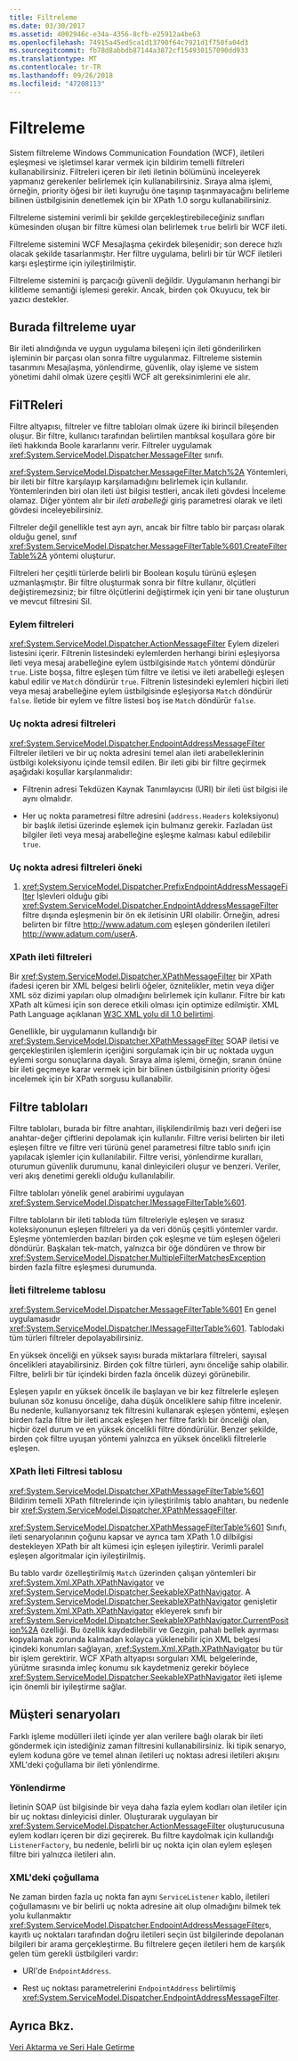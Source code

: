 ```yaml
---
title: Filtreleme
ms.date: 03/30/2017
ms.assetid: 4002946c-e34a-4356-8cfb-e25912a4be63
ms.openlocfilehash: 74915a45ed5ca1d13790f64c7921d1f750fa04d3
ms.sourcegitcommit: fb78d8abbdb87144a3872cf154930157090dd933
ms.translationtype: MT
ms.contentlocale: tr-TR
ms.lasthandoff: 09/26/2018
ms.locfileid: "47208113"
---
```

# <a name="filtering"></a>Filtreleme
Sistem filtreleme Windows Communication Foundation (WCF), iletileri eşleşmesi ve işletimsel karar vermek için bildirim temelli filtreleri kullanabilirsiniz. Filtreleri içeren bir ileti iletinin bölümünü inceleyerek yapmanız gerekenler belirlemek için kullanabilirsiniz. Sıraya alma işlemi, örneğin, priority öğesi bir ileti kuyruğu öne taşınıp taşınmayacağını belirleme bilinen üstbilgisinin denetlemek için bir XPath 1.0 sorgu kullanabilirsiniz.  
  
 Filtreleme sistemini verimli bir şekilde gerçekleştirebileceğiniz sınıfları kümesinden oluşan bir filtre kümesi olan belirlemek `true` belirli bir WCF ileti.  
  
 Filtreleme sistemini WCF Mesajlaşma çekirdek bileşenidir; son derece hızlı olacak şekilde tasarlanmıştır. Her filtre uygulama, belirli bir tür WCF iletileri karşı eşleştirme için iyileştirilmiştir.  
  
 Filtreleme sistemini iş parçacığı güvenli değildir. Uygulamanın herhangi bir kilitleme semantiği işlemesi gerekir. Ancak, birden çok Okuyucu, tek bir yazıcı destekler.  
  
## <a name="where-filtering-fits"></a>Burada filtreleme uyar  
 Bir ileti alındığında ve uygun uygulama bileşeni için ileti gönderilirken işleminin bir parçası olan sonra filtre uygulanmaz. Filtreleme sistemin tasarımını Mesajlaşma, yönlendirme, güvenlik, olay işleme ve sistem yönetimi dahil olmak üzere çeşitli WCF alt gereksinimlerini ele alır.  
  
## <a name="filters"></a>FilTReleri  
 Filtre altyapısı, filtreler ve filtre tabloları olmak üzere iki birincil bileşenden oluşur. Bir filtre, kullanıcı tarafından belirtilen mantıksal koşullara göre bir ileti hakkında Boole kararlarını verir. Filtreler uygulamak <xref:System.ServiceModel.Dispatcher.MessageFilter> sınıfı.  
  
 <xref:System.ServiceModel.Dispatcher.MessageFilter.Match%2A> Yöntemleri, bir ileti bir filtre karşılayıp karşılamadığını belirlemek için kullanılır. Yöntemlerinden biri olan ileti üst bilgisi testleri, ancak ileti gövdesi İnceleme olamaz. Diğer yöntem alır bir *ileti arabelleği* giriş parametresi olarak ve ileti gövdesi inceleyebilirsiniz.  
  
 Filtreler değil genellikle test ayrı ayrı, ancak bir filtre tablo bir parçası olarak olduğu genel, sınıf <xref:System.ServiceModel.Dispatcher.MessageFilterTable%601.CreateFilterTable%2A> yöntemi oluşturur.  
  
 Filtreleri her çeşitli türlerde belirli bir Boolean koşulu türünü eşleşen uzmanlaşmıştır. Bir filtre oluşturmak sonra bir filtre kullanır, ölçütleri değiştiremezsiniz; bir filtre ölçütlerini değiştirmek için yeni bir tane oluşturun ve mevcut filtresini Sil.  
  
### <a name="action-filters"></a>Eylem filtreleri  
 <xref:System.ServiceModel.Dispatcher.ActionMessageFilter> Eylem dizeleri listesini içerir. Filtrenin listesindeki eylemlerden herhangi birini eşleşiyorsa ileti veya mesaj arabelleğine eylem üstbilgisinde `Match` yöntemi döndürür `true`. Liste boşsa, filtre eşleşen tüm filtre ve iletisi ve ileti arabelleği eşleşen kabul edilir ve `Match` döndürür `true`. Filtrenin listesindeki eylemleri hiçbiri ileti veya mesaj arabelleğine eylem üstbilgisinde eşleşiyorsa `Match` döndürür `false`. İletide bir eylem ve filtre listesi boş ise `Match` döndürür `false`.  
  
### <a name="endpoint-address-filters"></a>Uç nokta adresi filtreleri  
 <xref:System.ServiceModel.Dispatcher.EndpointAddressMessageFilter> Filtreler iletileri ve bir uç nokta adresini temel alan ileti arabelleklerinin üstbilgi koleksiyonu içinde temsil edilen. Bir ileti gibi bir filtre geçirmek aşağıdaki koşullar karşılanmalıdır:  
  
-   Filtrenin adresi Tekdüzen Kaynak Tanımlayıcısı (URI) bir ileti üst bilgisi ile aynı olmalıdır.  
  
-   Her uç nokta parametresi filtre adresini (`address.Headers` koleksiyonu) bir başlık iletisi üzerinde eşlemek için bulmanız gerekir. Fazladan üst bilgiler ileti veya mesaj arabelleğine eşleşme kalması kabul edilebilir `true`.  
  
### <a name="prefix-endpoint-address-filters"></a>Uç nokta adresi filtreleri öneki  
  
1.  <xref:System.ServiceModel.Dispatcher.PrefixEndpointAddressMessageFilter> İşlevleri olduğu gibi <xref:System.ServiceModel.Dispatcher.EndpointAddressMessageFilter> filtre dışında eşleşmenin bir ön ek iletisinin URI olabilir. Örneğin, adresi belirten bir filtre http://www.adatum.com eşleşen gönderilen iletileri http://www.adatum.com/userA.  
  
### <a name="xpath-message-filters"></a>XPath ileti filtreleri  
 Bir <xref:System.ServiceModel.Dispatcher.XPathMessageFilter> bir XPath ifadesi içeren bir XML belgesi belirli öğeler, öznitelikler, metin veya diğer XML söz dizimi yapıları olup olmadığını belirlemek için kullanır. Filtre bir katı XPath alt kümesi için son derece etkili olması için optimize edilmiştir. XML Path Language açıklanan [W3C XML yolu dil 1.0 belirtimi](https://go.microsoft.com/fwlink/?LinkId=94779).  
  
 Genellikle, bir uygulamanın kullandığı bir <xref:System.ServiceModel.Dispatcher.XPathMessageFilter> SOAP iletisi ve gerçekleştirilen işlemlerin içeriğini sorgulamak için bir uç noktada uygun eylemi sorgu sonuçlarına dayalı. Sıraya alma işlemi, örneğin, sıranın önüne bir ileti geçmeye karar vermek için bir bilinen üstbilgisinin priority öğesi incelemek için bir XPath sorgusu kullanabilir.  
  
## <a name="filter-tables"></a>Filtre tabloları  
 Filtre tabloları, burada bir filtre anahtarı, ilişkilendirilmiş bazı veri değeri ise anahtar-değer çiftlerini depolamak için kullanılır. Filtre verisi belirten bir ileti eşleşen filtre ve filtre veri türünü genel parametresi filtre tablo sınıfı için yapılacak işlemler için kullanılabilir. Filtre verisi, yönlendirme kuralları, oturumun güvenlik durumunu, kanal dinleyicileri oluşur ve benzeri. Veriler, veri akış denetimi gerekli olduğu kullanılabilir.  
  
 Filtre tabloları yönelik genel arabirimi uygulayan <xref:System.ServiceModel.Dispatcher.IMessageFilterTable%601>.  
  
 Filtre tabloların bir ileti tabloda tüm filtreleriyle eşleşen ve sırasız koleksiyonunun eşleşen filtreleri ya da veri dönüş çeşitli yöntemler vardır. Eşleşme yöntemlerden bazıları birden çok eşleşme ve tüm eşleşen öğeleri döndürür. Başkaları tek-match, yalnızca bir öğe döndüren ve throw bir <xref:System.ServiceModel.Dispatcher.MultipleFilterMatchesException> birden fazla filtre eşleşmesi durumunda.  
  
### <a name="message-filter-table"></a>İleti filtreleme tablosu  
 <xref:System.ServiceModel.Dispatcher.MessageFilterTable%601> En genel uygulamasıdır <xref:System.ServiceModel.Dispatcher.IMessageFilterTable%601>. Tablodaki tüm türleri filtreler depolayabilirsiniz.  
  
 En yüksek önceliği en yüksek sayısı burada miktarlara filtreleri, sayısal öncelikleri atayabilirsiniz. Birden çok filtre türleri, aynı önceliğe sahip olabilir. Filtre, belirli bir tür içindeki birden fazla öncelik düzeyi görünebilir.  
  
 Eşleşen yapılır en yüksek öncelik ile başlayan ve bir kez filtrelerle eşleşen bulunan söz konusu önceliğe, daha düşük önceliklere sahip filtre incelenir. Bu nedenle, kullanıyorsanız tek filtresini kullanarak eşleşen yöntemi, eşleşen birden fazla filtre bir ileti ancak eşleşen her filtre farklı bir önceliği olan, hiçbir özel durum ve en yüksek öncelikli filtre döndürülür. Benzer şekilde, birden çok filtre uyuşan yöntemi yalnızca en yüksek öncelikli filtrelerle eşleşen.  
  
### <a name="xpath-message-filter-table"></a>XPath İleti Filtresi tablosu  
 <xref:System.ServiceModel.Dispatcher.XPathMessageFilterTable%601> Bildirim temelli XPath filtrelerinde için iyileştirilmiş tablo anahtarı, bu nedenle bir <xref:System.ServiceModel.Dispatcher.XPathMessageFilter>.  
  
 <xref:System.ServiceModel.Dispatcher.XPathMessageFilterTable%601> Sınıfı, ileti senaryolarının çoğunu kapsar ve ayrıca tam XPath 1.0 dilbilgisi destekleyen XPath bir alt kümesi için eşleşen iyileştirir. Verimli paralel eşleşen algoritmalar için iyileştirilmiş.  
  
 Bu tablo vardır özelleştirilmiş `Match` üzerinden çalışan yöntemleri bir <xref:System.Xml.XPath.XPathNavigator> ve <xref:System.ServiceModel.Dispatcher.SeekableXPathNavigator>. A <xref:System.ServiceModel.Dispatcher.SeekableXPathNavigator> genişletir <xref:System.Xml.XPath.XPathNavigator> ekleyerek sınıfı bir <xref:System.ServiceModel.Dispatcher.SeekableXPathNavigator.CurrentPosition%2A> özelliği. Bu özellik kaydedilebilir ve Gezgin, pahalı bellek ayırması kopyalamak zorunda kalmadan kolayca yüklenebilir için XML belgesi içindeki konumları sağlayan, <xref:System.Xml.XPath.XPathNavigator> bu tür bir işlem gerektirir. WCF XPath altyapısı sorguları XML belgelerinde, yürütme sırasında imleç konumu sık kaydetmeniz gerekir böylece <xref:System.ServiceModel.Dispatcher.SeekableXPathNavigator> ileti işleme için önemli bir iyileştirme sağlar.  
  
## <a name="customer-scenarios"></a>Müşteri senaryoları  
 Farklı işleme modülleri ileti içinde yer alan verilere bağlı olarak bir ileti göndermek için istediğiniz zaman filtresini kullanabilirsiniz. İki tipik senaryo, eylem koduna göre ve temel alınan iletileri uç noktası adresi iletileri akışını XML'deki çoğullama bir ileti yönlendirme.  
  
### <a name="routing"></a>Yönlendirme  
 İletinin SOAP üst bilgisinde bir veya daha fazla eylem kodları olan iletiler için bir uç noktası dinleyicisi dinler. Oluşturarak uygulayan bir <xref:System.ServiceModel.Dispatcher.ActionMessageFilter> oluşturucusuna eylem kodları içeren bir dizi geçirerek. Bu filtre kaydolmak için kullandığı `ListenerFactory`, bu nedenle, belirli bir uç nokta için olan eylem eşleşen filtre biri yalnızca iletileri alın.  
  
### <a name="de-multiplexing"></a>XML'deki çoğullama  
 Ne zaman birden fazla uç nokta fan aynı `ServiceListener` kablo, iletileri çoğullamasını ve bir belirli uç nokta adresine ait olup olmadığını bilmek tek yolu kullanmaktır <xref:System.ServiceModel.Dispatcher.EndpointAddressMessageFilter>s, kayıtlı uç noktaları tarafından doğru iletileri seçin üst bilgilerinde depolanan bilgileri bir arama gerçekleştirme. Bu filtrelere geçen iletileri hem de karşılık gelen tüm gerekli üstbilgileri vardır:  
  
-   URI'de `EndpointAddress`.  
  
-   Rest uç noktası parametrelerini `EndpointAddress` belirtilmiş <xref:System.ServiceModel.Dispatcher.EndpointAddressMessageFilter>.  
  
## <a name="see-also"></a>Ayrıca Bkz.  
 [Veri Aktarma ve Seri Hale Getirme](../../../../docs/framework/wcf/feature-details/data-transfer-and-serialization.md)
